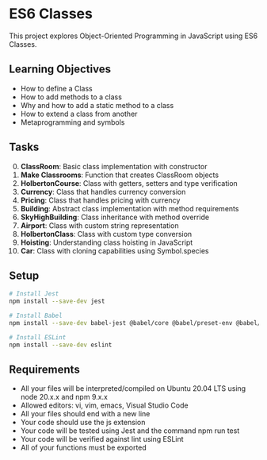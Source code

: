 # ES6 Classes

This project explores Object-Oriented Programming in JavaScript using ES6 Classes.

## Learning Objectives

- How to define a Class
- How to add methods to a class
- Why and how to add a static method to a class
- How to extend a class from another
- Metaprogramming and symbols

## Tasks

0. **ClassRoom**: Basic class implementation with constructor
1. **Make Classrooms**: Function that creates ClassRoom objects
2. **HolbertonCourse**: Class with getters, setters and type verification
3. **Currency**: Class that handles currency conversion
4. **Pricing**: Class that handles pricing with currency
5. **Building**: Abstract class implementation with method requirements
6. **SkyHighBuilding**: Class inheritance with method override
7. **Airport**: Class with custom string representation
8. **HolbertonClass**: Class with custom type conversion
9. **Hoisting**: Understanding class hoisting in JavaScript
10. **Car**: Class with cloning capabilities using Symbol.species

## Setup

```bash
# Install Jest
npm install --save-dev jest

# Install Babel
npm install --save-dev babel-jest @babel/core @babel/preset-env @babel/cli

# Install ESLint
npm install --save-dev eslint
```

## Requirements

- All your files will be interpreted/compiled on Ubuntu 20.04 LTS using node 20.x.x and npm 9.x.x
- Allowed editors: vi, vim, emacs, Visual Studio Code
- All your files should end with a new line
- Your code should use the js extension
- Your code will be tested using Jest and the command npm run test
- Your code will be verified against lint using ESLint
- All of your functions must be exported